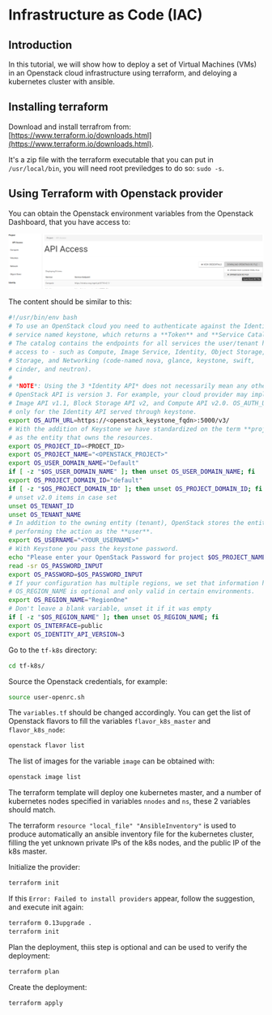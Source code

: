 # Infrastructure as Code (IAC)

## Introduction
In this tutorial, we will show how to deploy a set of Virtual Machines (VMs)
in an Openstack cloud infrastructure using terraform, and deloying
a kubernetes cluster with ansible.

## Installing terraform

Download and install terrafrom from:
[https://www.terraform.io/downloads.html](https://www.terraform.io/downloads.html).

It's a zip file with the terraform executable that you can put in `/usr/local/bin`,
you will need root previledges to do so: `sudo -s`.

## Using Terraform with Openstack provider

You can obtain the Openstack environment variables from the Openstack Dashboard, that
you have access to:

![alt text](openstack-dashboard-cred.png)

The content should be similar to this:

```bash
#!/usr/bin/env bash
# To use an OpenStack cloud you need to authenticate against the Identity
# service named keystone, which returns a **Token** and **Service Catalog**.
# The catalog contains the endpoints for all services the user/tenant has
# access to - such as Compute, Image Service, Identity, Object Storage, Block
# Storage, and Networking (code-named nova, glance, keystone, swift,
# cinder, and neutron).
#
# *NOTE*: Using the 3 *Identity API* does not necessarily mean any other
# OpenStack API is version 3. For example, your cloud provider may implement
# Image API v1.1, Block Storage API v2, and Compute API v2.0. OS_AUTH_URL is
# only for the Identity API served through keystone.
export OS_AUTH_URL=https://<openstack_keystone_fqdn>:5000/v3/
# With the addition of Keystone we have standardized on the term **project**
# as the entity that owns the resources.
export OS_PROJECT_ID=<PROECT_ID>
export OS_PROJECT_NAME="<OPENSTACK_PROJECT>"
export OS_USER_DOMAIN_NAME="Default"
if [ -z "$OS_USER_DOMAIN_NAME" ]; then unset OS_USER_DOMAIN_NAME; fi
export OS_PROJECT_DOMAIN_ID="default"
if [ -z "$OS_PROJECT_DOMAIN_ID" ]; then unset OS_PROJECT_DOMAIN_ID; fi
# unset v2.0 items in case set
unset OS_TENANT_ID
unset OS_TENANT_NAME
# In addition to the owning entity (tenant), OpenStack stores the entity
# performing the action as the **user**.
export OS_USERNAME="<YOUR_USERNAME>"
# With Keystone you pass the keystone password.
echo "Please enter your OpenStack Password for project $OS_PROJECT_NAME as user $OS_USERNAME: "
read -sr OS_PASSWORD_INPUT
export OS_PASSWORD=$OS_PASSWORD_INPUT
# If your configuration has multiple regions, we set that information here.
# OS_REGION_NAME is optional and only valid in certain environments.
export OS_REGION_NAME="RegionOne"
# Don't leave a blank variable, unset it if it was empty
if [ -z "$OS_REGION_NAME" ]; then unset OS_REGION_NAME; fi
export OS_INTERFACE=public
export OS_IDENTITY_API_VERSION=3
```

Go to the `tf-k8s` directory:

```bash
cd tf-k8s/
```

Source the Openstack credentials, for example:

```bash
source user-openrc.sh
```

The `variables.tf` should be changed accordingly. You can get the list of Openstack
flavors to fill the variables `flavor_k8s_master` and `flavor_k8s_node`:

```bash
openstack flavor list
```

The list of images for the variable `image` can be obtained with:

```bash
openstack image list
```

The terraform template will deploy one kubernetes master, and a number of
kubernetes nodes specified in variables `nnodes` and `ns`, these 2 variables should
match.

The terraform `resource "local_file" "AnsibleInventory"` is used to produce automatically
an ansible inventory file for the kubernetes cluster, filling the yet unknown private
IPs of the k8s nodes, and the public IP of the k8s master.

Initialize the provider:

```bash
terraform init
```

If this `Error: Failed to install providers` appear, follow the suggestion, and execute
init again:

```bash
terraform 0.13upgrade .
terraform init
```


Plan the deployment, thiis step is optional and can be used to verify the deployment:

```bash
terraform plan
```

Create the deployment:

```bash
terraform apply
```

